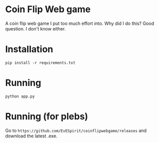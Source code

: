 # Coin Flip Web game
A coin flip web game I put too much effort into. Why did I do this? Good question. I don't know either.

# Installation
```pip install -r requirements.txt```

# Running
```python app.py```

# Running (for plebs)
Go to ```https://github.com/EvESpirit/coinflipwebgame/releases``` and download the latest .exe.
